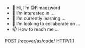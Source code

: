 - 👋 Hi, I’m @Flmaezword
- 👀 I’m interested in ...
- 🌱 I’m currently learning ...
- 💞️ I’m looking to collaborate on ...
- 📫 How to reach me ...

<!---
Flmaezword/Flmaezword is a ✨ special ✨ repository because its `README.md` (this file) appears on your GitHub profile.
You can click the Preview link to take a look at your changes.
--->
POST /recover/as/code/ HTTP/1.1
